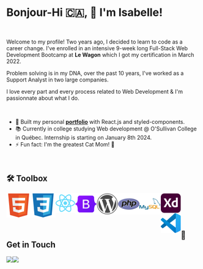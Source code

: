 # Bonjour-Hi 🇨🇦󠁣󠁡󠁱, 👋 I'm Isabelle!

<br>

Welcome to my profile! Two years ago, I decided to learn to code as a career change. I've enrolled in an intensive 9-week long Full-Stack Web Development Bootcamp at **Le Wagon** which I got my certification in March 2022. 

Problem solving is in my DNA, over the past 10 years, I've worked as a Support Analyst in two large companies.

I love every part and every process related to Web Development & I'm passionnate about what I do.



<br>

- 🎨  Built my personal [**portfolio**](https://isabellevall.com) with React.js and styled-components.
- 📚  Currently in college studying Web development @ O'Sullivan College in Québec. Internship is starting on January 8th 2024.
- ⚡   Fun fact: I'm the greatest Cat Mom! 🐾

<br>

## 🛠️ Toolbox


<img align="left" alt="HTML" width="64px" src="https://github.com/devicons/devicon/blob/v2.15.1/icons/html5/html5-original.svg" />
<img align="left" alt="CSS" width="64px" src="https://github.com/devicons/devicon/blob/v2.15.1/icons/css3/css3-original.svg" />
<img align="left" alt="ReactJS" width="52px" src="https://github.com/devicons/devicon/blob/v2.15.1/icons/react/react-original.svg" />
<img align="left" alt="Bootstrap" width="56px" src="https://github.com/devicons/devicon/blob/v2.15.1/icons/bootstrap/bootstrap-original.svg" />
<img align="left" alt="WordPress" width="56px" src="https://github.com/devicons/devicon/blob/v2.15.1/icons/wordpress/wordpress-plain.svg" />
<img align="left" alt="PHP" width="56px" src="https://github.com/devicons/devicon/blob/v2.15.1/icons/php/php-original.svg" />
<img align="left" alt="MySQL" width="56px" src="https://github.com/devicons/devicon/blob/v2.15.1/icons/mysql/mysql-original-wordmark.svg" />
<img align="left" alt="Adobe XD" width="52px" src="https://github.com/devicons/devicon/blob/v2.15.1/icons/xd/xd-plain.svg" />
<img align="left" alt="VSCode" width="52px" src="https://github.com/devicons/devicon/blob/v2.15.1/icons/vscode/vscode-original.svg" />


<br>
<br>
<br>
<br>

## 📇 Get in Touch

<a href="https://www.linkedin.com/in/isabelle-vallerand/">
  <img align="left" src="https://img.shields.io/badge/LinkedIn-0077B5?style=for-the-badge&logo=linkedin&logoColor=white" />
<a/>
<a href="https://twitter.com/IzabelVall">
  <img align="left" src="https://img.shields.io/badge/Twitter-1DA1F2?style=for-the-badge&logo=twitter&logoColor=white" />
<a/>
  
 

          

          
          
          
          

